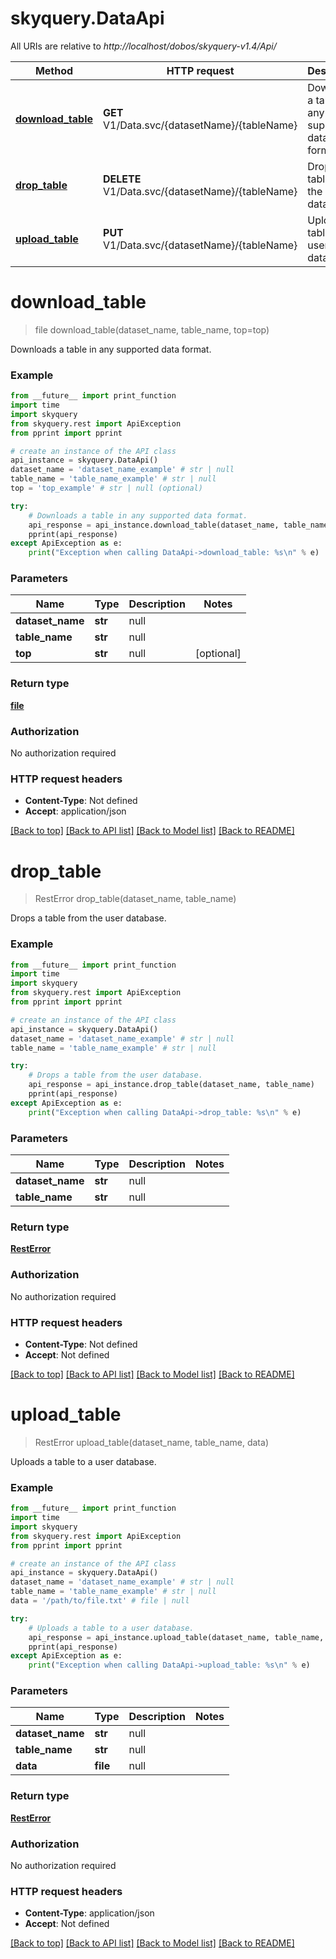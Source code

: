 # skyquery.DataApi

All URIs are relative to *http://localhost/dobos/skyquery-v1.4/Api/*

Method | HTTP request | Description
------------- | ------------- | -------------
[**download_table**](DataApi.md#download_table) | **GET** V1/Data.svc/{datasetName}/{tableName} | Downloads a table in any supported data format.
[**drop_table**](DataApi.md#drop_table) | **DELETE** V1/Data.svc/{datasetName}/{tableName} | Drops a table from the user database.
[**upload_table**](DataApi.md#upload_table) | **PUT** V1/Data.svc/{datasetName}/{tableName} | Uploads a table to a user database.


# **download_table**
> file download_table(dataset_name, table_name, top=top)

Downloads a table in any supported data format.

### Example
```python
from __future__ import print_function
import time
import skyquery
from skyquery.rest import ApiException
from pprint import pprint

# create an instance of the API class
api_instance = skyquery.DataApi()
dataset_name = 'dataset_name_example' # str | null
table_name = 'table_name_example' # str | null
top = 'top_example' # str | null (optional)

try:
    # Downloads a table in any supported data format.
    api_response = api_instance.download_table(dataset_name, table_name, top=top)
    pprint(api_response)
except ApiException as e:
    print("Exception when calling DataApi->download_table: %s\n" % e)
```

### Parameters

Name | Type | Description  | Notes
------------- | ------------- | ------------- | -------------
 **dataset_name** | **str**| null | 
 **table_name** | **str**| null | 
 **top** | **str**| null | [optional] 

### Return type

[**file**](file.md)

### Authorization

No authorization required

### HTTP request headers

 - **Content-Type**: Not defined
 - **Accept**: application/json

[[Back to top]](#) [[Back to API list]](../README.md#documentation-for-api-endpoints) [[Back to Model list]](../README.md#documentation-for-models) [[Back to README]](../README.md)

# **drop_table**
> RestError drop_table(dataset_name, table_name)

Drops a table from the user database.

### Example
```python
from __future__ import print_function
import time
import skyquery
from skyquery.rest import ApiException
from pprint import pprint

# create an instance of the API class
api_instance = skyquery.DataApi()
dataset_name = 'dataset_name_example' # str | null
table_name = 'table_name_example' # str | null

try:
    # Drops a table from the user database.
    api_response = api_instance.drop_table(dataset_name, table_name)
    pprint(api_response)
except ApiException as e:
    print("Exception when calling DataApi->drop_table: %s\n" % e)
```

### Parameters

Name | Type | Description  | Notes
------------- | ------------- | ------------- | -------------
 **dataset_name** | **str**| null | 
 **table_name** | **str**| null | 

### Return type

[**RestError**](RestError.md)

### Authorization

No authorization required

### HTTP request headers

 - **Content-Type**: Not defined
 - **Accept**: Not defined

[[Back to top]](#) [[Back to API list]](../README.md#documentation-for-api-endpoints) [[Back to Model list]](../README.md#documentation-for-models) [[Back to README]](../README.md)

# **upload_table**
> RestError upload_table(dataset_name, table_name, data)

Uploads a table to a user database.

### Example
```python
from __future__ import print_function
import time
import skyquery
from skyquery.rest import ApiException
from pprint import pprint

# create an instance of the API class
api_instance = skyquery.DataApi()
dataset_name = 'dataset_name_example' # str | null
table_name = 'table_name_example' # str | null
data = '/path/to/file.txt' # file | null

try:
    # Uploads a table to a user database.
    api_response = api_instance.upload_table(dataset_name, table_name, data)
    pprint(api_response)
except ApiException as e:
    print("Exception when calling DataApi->upload_table: %s\n" % e)
```

### Parameters

Name | Type | Description  | Notes
------------- | ------------- | ------------- | -------------
 **dataset_name** | **str**| null | 
 **table_name** | **str**| null | 
 **data** | **file**| null | 

### Return type

[**RestError**](RestError.md)

### Authorization

No authorization required

### HTTP request headers

 - **Content-Type**: application/json
 - **Accept**: Not defined

[[Back to top]](#) [[Back to API list]](../README.md#documentation-for-api-endpoints) [[Back to Model list]](../README.md#documentation-for-models) [[Back to README]](../README.md)


